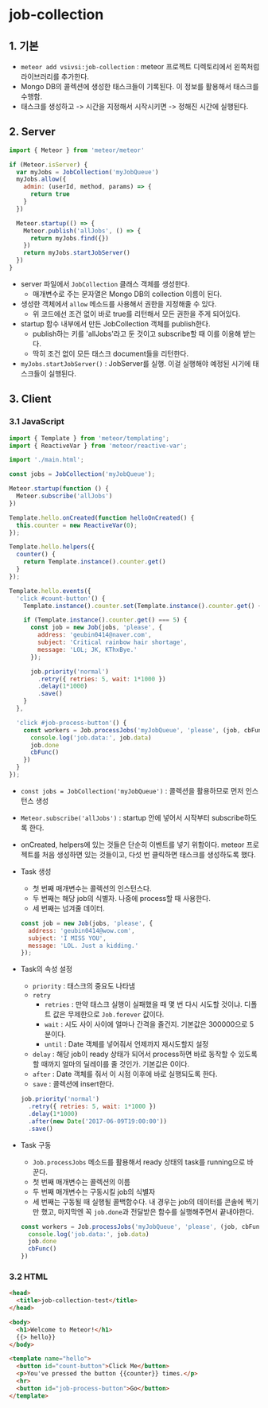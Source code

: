# job-collection

## 1. 기본

- `meteor add vsivsi:job-collection` : meteor 프로젝트 디렉토리에서 왼쪽처럼 라이브러리를 추가한다.
- Mongo DB의 콜렉션에 생성한 태스크들이 기록된다. 이 정보를 활용해서 태스크를 수행함.
- 태스크를 생성하고 -> 시간을 지정해서 시작시키면 -> 정해진 시간에 실행된다.

## 2. Server

```js
import { Meteor } from 'meteor/meteor'

if (Meteor.isServer) {
  var myJobs = JobCollection('myJobQueue')
  myJobs.allow({
    admin: (userId, method, params) => {
      return true
    }
  })

  Meteor.startup(() => {
    Meteor.publish('allJobs', () => {
      return myJobs.find({})
    })
    return myJobs.startJobServer()
  })
}
```

- server 파일에서 `JobCollection` 클래스 객체를 생성한다.
    + 매개변수로 주는 문자열은 Mongo DB의 collection 이름이 된다.
- 생성한 객체에서 `allow` 메소드를 사용해서 권한을 지정해줄 수 있다.
    + 위 코드에선 조건 없이 바로 true를 리턴해서 모든 권한을 주게 되어있다.
- startup 함수 내부에서 만든 JobCollection 객체를 publish한다.
    + publish하는 키를 'allJobs'라고 둔 것이고 subscribe할 때 이를 이용해 받는다.
    + 딱히 조건 없이 모든 태스크 document들을 리턴한다.
- `myJobs.startJobServer()` : JobServer를 실행. 이걸 실행해야 예정된 시기에 태스크들이 실행된다.

## 3. Client

### 3.1 JavaScript

```js
import { Template } from 'meteor/templating';
import { ReactiveVar } from 'meteor/reactive-var';

import './main.html';

const jobs = JobCollection('myJobQueue');

Meteor.startup(function () {
  Meteor.subscribe('allJobs')
})

Template.hello.onCreated(function helloOnCreated() {
  this.counter = new ReactiveVar(0);
});

Template.hello.helpers({
  counter() {
    return Template.instance().counter.get()
  }
});

Template.hello.events({
  'click #count-button'() {
    Template.instance().counter.set(Template.instance().counter.get() + 1)

    if (Template.instance().counter.get() === 5) {
      const job = new Job(jobs, 'please', {
        address: 'geubin0414@naver.com',
        subject: 'Critical rainbow hair shortage',
        message: 'LOL; JK, KThxBye.'
      });

      job.priority('normal')
        .retry({ retries: 5, wait: 1*1000 })
        .delay(1*1000)
        .save()
    }
  },

  'click #job-process-button'() {
    const workers = Job.processJobs('myJobQueue', 'please', (job, cbFunc) => {
      console.log('job.data:', job.data)
      job.done
      cbFunc()
    })
  }
});
```

- `const jobs = JobCollection('myJobQueue')` : 콜렉션을 활용하므로 먼저 인스턴스 생성
- `Meteor.subscribe('allJobs')` : startup 안에 넣어서 시작부터 subscribe하도록 한다.
- onCreated, helpers에 있는 것들은 단순히 이벤트를 넣기 위함이다. meteor 프로젝트를 처음 생성하면 있는 것들이고, 다섯 번 클릭하면 태스크를 생성하도록 했다.
- Task 생성
    + 첫 번째 매개변수는 콜렉션의 인스턴스다.
    + 두 번째는 해당 job의 식별자. 나중에 process할 때 사용한다.
    + 세 번째는 넘겨줄 데이터.

    ```js
    const job = new Job(jobs, 'please', {
      address: 'geubin0414@wow.com',
      subject: 'I MISS YOU',
      message: 'LOL. Just a kidding.'
    });
    ```

- Task의 속성 설정
    + `priority` : 태스크의 중요도 나타냄
    + `retry`
        * `retries` : 만약 태스크 실행이 실패했을 때 몇 번 다시 시도할 것이냐. 디폴트 값은 무제한으로 `Job.forever` 값이다.
        * `wait` : 시도 사이 사이에 얼마나 간격을 줄건지. 기본값은 300000으로 5분이다.
        * `until` : Date 객체를 넣어줘서 언제까지 재시도할지 설정
    + `delay` : 해당 job이 ready 상태가 되어서 process하면 바로 동작할 수 있도록 할 때까지 얼마의 딜레이를 줄 것인가. 기본값은 0이다.
    + `after` : Date 객체를 줘서 이 시점 이후에 바로 실행되도록 한다.
    + `save` : 콜렉션에 insert한다.

    ```js
    job.priority('normal')
      .retry({ retries: 5, wait: 1*1000 })
      .delay(1*1000)
      .after(new Date('2017-06-09T19:00:00'))
      .save()
    ```

- Task 구동
    + `Job.processJobs` 메소드를 활용해서 ready 상태의 task를 running으로 바꾼다.
    + 첫 번째 매개변수는 콜렉션의 이름
    + 두 번째 매개변수는 구동시킬 job의 식별자
    + 세 번째는 구동될 때 실행될 콜백함수다. 내 경우는 job의 데이터를 콘솔에 찍기만 했고, 마지막엔 꼭 `job.done`과 전달받은 함수를 실행해주면서 끝내야한다.

    ```js
    const workers = Job.processJobs('myJobQueue', 'please', (job, cbFunc) => {
      console.log('job.data:', job.data)
      job.done
      cbFunc()
    })
    ```

### 3.2 HTML

```html
<head>
  <title>job-collection-test</title>
</head>

<body>
  <h1>Welcome to Meteor!</h1>
  {{> hello}}
</body>

<template name="hello">
  <button id="count-button">Click Me</button>
  <p>You've pressed the button {{counter}} times.</p>
  <hr>
  <button id="job-process-button">Go</button>
</template>
```
